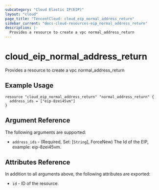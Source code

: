 ```yaml
---
subcategory: "Cloud Elastic IP(EIP)"
layout: "cloud"
page_title: "TencentCloud: cloud_eip_normal_address_return"
sidebar_current: "docs-cloud-resources-eip_normal_address_return"
description: |-
  Provides a resource to create a vpc normal_address_return
---
```


# cloud_eip_normal_address_return

Provides a resource to create a vpc normal_address_return

## Example Usage

```hcl
resource "cloud_eip_normal_address_return" "normal_address_return" {
  address_ids = ["eip-8zei45vm"]
}
```

## Argument Reference

The following arguments are supported:

* `address_ids` - (Required, Set: [`String`], ForceNew) The Id of the EIP, example: eip-8zei45vm.

## Attributes Reference

In addition to all arguments above, the following attributes are exported:

* `id` - ID of the resource.



